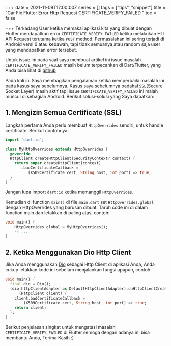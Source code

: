 +++
date = 2021-11-09T17:00:00Z
series = []
tags = ["tips", "snippet"]
title = "Car Fix Flutter Error Http Request CERTIFICATE_VERIFY_FAILED "
toc = false

+++
Terkadang User ketika memakai aplikasi kita yang dibuat dengan Flutter mendapatkan error `CERTIFICATE_VERIFY_FAILED` ketika melakukan HIT API Request terutama ketika `POST` method. Permasalahan ini sering terjadi di Android versi 6 atau kebawah, tapi tidak semuanya atau random saja user yang mendapatkan error tersebut.

Untuk issue ini pada saat saya membuat artikel ini issue masalah `CERTIFICATE_VERIFY_FAILED` masih belum terpecahkan di Dart/Flutter, yang Anda bisa lihat di [github](https://github.com/flutter/flutter/issues/50699)

Pada kali ini Saya membagikan pengalaman ketika memperbaiki masalah ini pada kasus saya sebelumnya. Kasus saya sebelumnya padahal `SSL`(Secure Socket Layer) masih aktif tapi issue `CERTIFICATE_VERIFY_FAILED` ini malah muncul di sebagian Android. Berikut solusi-solusi yang Saya dapatkan:

## 1. Mengizin Semua Certificate (SSL)

Langkah pertama Anda perlu membuat `HttpOverrides` sendiri, untuk handle certificate. Berikut contohnya:

```dart
import 'dart:io';

class MyHttpOverrides extends HttpOverrides {
  @override
  HttpClient createHttpClient(SecurityContext? context) {
    return super.createHttpClient(context)
      ..badCertificateCallback =
          (X509Certificate cert, String host, int port) => true;
  }
}
```

Jangan lupa import `dart:io` ketika memanggil `HttpOverrides`.

Kemudian di function `main()` di file `main.dart` set `HttpOverrides.global` dengan HttpOverrides yang barusan dibuat. Taruh code ini di dalam function main dan letakkan di paling atas, contoh:

```dart
void main() {
	HttpOverrides.global = MyHttpOverrides();
    // ...
}
```

## 2. Ketika Menggunakan Dio Http Client

Jika Anda menggunakan [Dio](https://pub.dev/packages/dio) sebagai Http Client di aplikasi Anda, Anda cukup letakkan kode ini sebelum menjalankan fungsi apapun, contoh:

```dart
void main() {
  final dio = Dio();
  (dio.httpClientAdapter as DefaultHttpClientAdapter).onHttpClientCreate =
      (HttpClient client) {
    client.badCertificateCallback =
        (X509Certificate cert, String host, int port) => true;
    return client;
  };
}
```

Berikut penjelasan singkat untuk mengatasi masalah `CERTIFICATE_VERIFY_FAILED` di Flutter semoga dengan adanya ini bisa membantu Anda, Terima Kasih :)